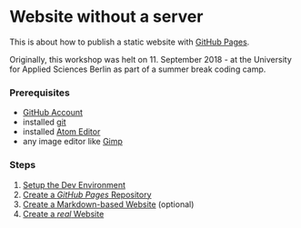 # Website without a server
This is about how to publish a static website with [GitHub Pages](https://help.github.com/articles/what-is-github-pages/).

Originally, this workshop was helt on 11. September 2018 - at the University for Applied Sciences Berlin as part of a summer break coding camp.

### Prerequisites
- [GitHub Account](https://github.com/)
- installed [git](https://git-scm.com/downloads)
- installed [Atom Editor](https://atom.io/)
- any image editor like [Gimp](https://www.gimp.org/downloads/)

### Steps
1. [Setup the Dev Environment](./environment.md)
2. [Create a _GitHub Pages_ Repository](./repository.md)
3. [Create a Markdown-based Website](./markdown-website.md) (optional)
4. [Create a _real_ Website](./real-website.md)
